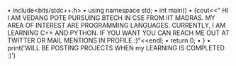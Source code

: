 •	include<bits/stdc++.h>
•	using namespace std;
•	int main()
•	{cout<<" HI I AM VEDANG POTE PURSUING BTECH IN CSE FROM IIT MADRAS. MY AREA OF INTEREST ARE PROGRAMMING LANGUAGES. CURRENTLY, I AM LEARNING C++ AND PYTHON. IF YOU WANT YOU CAN REACH ME OUT AT TWITTER OR MAIL MENTIONS IN PROFILE :)"<<endl;
•	return 0;
•	}
•	print('WILL BE POSTING PROJECTS WHEN my LEARNING IS COMPLETED :)')

